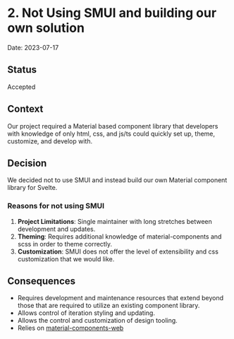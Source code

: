 # 2. Not Using SMUI and building our own solution

Date: 2023-07-17

## Status

Accepted

## Context

Our project required a Material based component library that developers with knowledge of only html, css, and js/ts could quickly set up, theme, customize, and develop with.

## Decision

We decided not to use SMUI and instead build our own Material component library for Svelte.

### Reasons for not using SMUI

1. **Project Limitations**: Single maintainer with long stretches between development and updates.
2. **Theming**: Requires additional knowledge of material-components and scss in order to theme correctly.
3. **Customization**: SMUI does not offer the level of extensibility and css customization that we would like.

## Consequences

- Requires development and maintenance resources that extend beyond those that are required to utilize an existing component library.
- Allows control of iteration styling and updating.
- Allows the control and customization of design tooling.
- Relies on [material-components-web](https://github.com/material-components/material-components-web)
